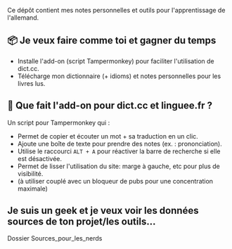 
Ce dépôt contient mes notes personnelles et outils pour l'apprentissage de l'allemand.

## 📦 Je veux faire comme toi et gagner du temps

- Installe l'add-on (script Tampermonkey) pour faciliter l'utilisation de dict.cc.
- Télécharge mon dictionnaire (+ idioms) et notes personnelles pour les livres lus.

## 🧩 Que fait l'add-on pour dict.cc et linguee.fr ?

Un script pour Tampermonkey qui :

- Permet de copier et écouter un mot + sa traduction en un clic.
- Ajoute une boîte de texte pour prendre des notes (ex. : prononciation).
- Utilise le raccourci `ALT + A` pour réactiver la barre de recherche si elle est désactivée.
- Permet de lisser l'utilisation du site: marge à gauche, etc pour plus de visibilité.
- (à utiliser couplé avec un bloqueur de pubs pour une concentration maximale)

## Je suis un geek et je veux voir les données sources de ton projet/les outils...

Dossier Sources_pour_les_nerds
